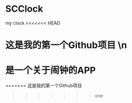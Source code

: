 # SCClock
my clock
<<<<<<< HEAD
# 这是我的第一个Github项目 \n
#
# 是一个关于闹钟的APP
=======
这是我的第一个Github项目
>>>>>>> one
